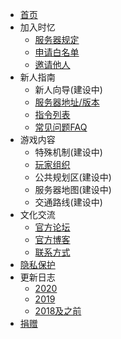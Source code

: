 - [首页]()
- 加入时忆  
    - [服务器规定](/join/rules.md)
    - [申请白名单](/join/whitelist.md)
    - [邀请他人](/join/application/inviters.md)
- 新人指南   
    - 新人向导(建设中)
    - [服务器地址/版本](/guide/serverInfo.md)
    - [指令列表](/guide/commands.md)
    - [常见问题FAQ](/guide/faq.md)
- 游戏内容
    - 特殊机制(建设中)
    - [玩家组织](/culture/group.md)
    - 公共规划区(建设中)
    - 服务器地图(建设中)
    - 交通路线(建设中)
- 文化交流
    - [官方论坛](https://bbs.mcshiyi.com)
    - [官方博客](https://www.mcshiyi.com/blog)
    - [联系方式]()
- [隐私保护](/privacy/privacy.md)
- 更新日志
    - [2020](/changelogs/2020.md)
    - [2019](/changelogs/2019.md)
    - [2018及之前](/changelogs/2018及之前.md)
- [捐赠](https://www.mcshiyi.com/donateserver.html)

